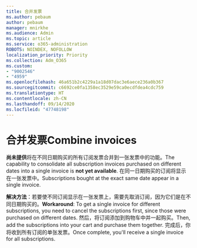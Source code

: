 ```yaml
---
title: 合并发票
ms.author: pebaum
author: pebaum
manager: mnirkhe
ms.audience: Admin
ms.topic: article
ms.service: o365-administration
ROBOTS: NOINDEX, NOFOLLOW
localization_priority: Priority
ms.collection: Adm_O365
ms.custom:
- "9002546"
- "4959"
ms.openlocfilehash: 46a651b2c4229a1a18d07dac3e6aece236a0b367
ms.sourcegitcommit: c6692ce0fa1358ec3529e59ca0ecdfdea4cdc759
ms.translationtype: HT
ms.contentlocale: zh-CN
ms.lasthandoff: 09/14/2020
ms.locfileid: "47748198"
---
```

# <a name="combine-invoices"></a><span data-ttu-id="7c86e-102">合并发票</span><span class="sxs-lookup"><span data-stu-id="7c86e-102">Combine invoices</span></span>

<span data-ttu-id="7c86e-103">**尚未提供**将在不同日期购买的所有订阅发票合并到一张发票中的功能。</span><span class="sxs-lookup"><span data-stu-id="7c86e-103">The capability to consolidate all subscription invoices purchased on different dates into a single invoice is **not yet available**.</span></span> <span data-ttu-id="7c86e-104">在同一日期购买的订阅将显示在一张发票中。</span><span class="sxs-lookup"><span data-stu-id="7c86e-104">Subscriptions bought at the exact same date appear in a single invoice.</span></span>

<span data-ttu-id="7c86e-105">**解决方法**：若要使不同订阅显示在一张发票上，需要先取消订阅，因为它们是在不同日期购买的。</span><span class="sxs-lookup"><span data-stu-id="7c86e-105">**Workaround**: To get a single invoice for different subscriptions, you need to cancel the subscriptions first, since those were purchased on different dates.</span></span> <span data-ttu-id="7c86e-106">然后，将订阅添加到购物车中并一起购买。</span><span class="sxs-lookup"><span data-stu-id="7c86e-106">Then, add the subscriptions into your cart and purchase them together.</span></span> <span data-ttu-id="7c86e-107">完成后，你将收到所有订阅的单张发票。</span><span class="sxs-lookup"><span data-stu-id="7c86e-107">Once complete, you'll receive a single invoice for all subscriptions.</span></span>
